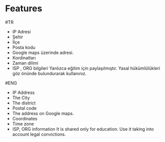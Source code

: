 # Features
#TR
- IP Adresi
-  Şehir
- İlçe
- Posta kodu
- Google maps üzerinde adresi.
- Kordinatları
- Zaman dilimi
- ISP , ORG bilgileri
Yanlızca eğitim için paylaşılmıştır. Yasal hükümlülükleri göz önünde bulundurarak kullanınız.


#ENG
- IP Address
- The City
- The district
- Postal code
- The address on Google maps.
- Coordinates
- Time zone
- ISP, ORG information
It is shared only for education. Use it taking into account legal convictions.
